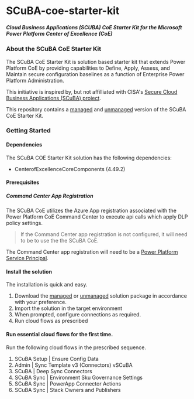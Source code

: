 # SCuBA-coe-starter-kit
##### Cloud Business Applications (SCUBA) CoE Starter Kit for the Microsoft Power Platform Center of Excellence (CoE)

### About the SCuBA CoE Starter Kit

The SCuBA CoE Starter Kit is solution based starter kit that extends Power Platform CoE by providing capabilities to Define, Apply, Assess, and Maintain secure configuration baselines as a function of Enterprise Power Platform Administration.


This initiative is inspired by, but not affilliated with CISA's [Secure Cloud Business Applications (SCuBA) project](https://www.cisa.gov/resources-tools/services/secure-cloud-business-applications-scuba-project).

This repository contains a [managed](https://github.com/Open-Strata-Commons/SCuBA-coe-starter-kit/raw/refs/heads/main/PowerPlatformSCuBACOE/PowerPlatformSCuBACOE.Solution_managed.zip) and [unmanaged](https://github.com/Open-Strata-Commons/SCuBA-coe-starter-kit/raw/refs/heads/main/PowerPlatformSCuBACOE/PowerPlatformSCuBACOE.Solution.zip) version of the SCuBA CoE Starter Kit.

### Getting Started
#### Dependencies
The SCuBA COE Starter Kit solution has the following dependencies:
- CenterofExcellenceCoreComponents (4.49.2)

#### Prerequisites

##### Command Center App Registration
The SCuBA CoE utilizes the Azure App registration associated with the Power Platform CoE Command Center to execute api calls which apply DLP policy settings.

> If the Command Center app registration is not configured, it will need to be to use the the SCuBA CoE.

The Command Center app registration will need to be a [Power Platform Service Principal](https://learn.microsoft.com/en-us/power-platform/admin/powershell-create-service-principal).

#### Install the solution
The installation is quick and easy.
1. Download the [managed](https://github.com/Open-Strata-Commons/SCuBA-coe-starter-kit/raw/refs/heads/main/PowerPlatformSCuBACOE/PowerPlatformSCuBACOE.Solution_managed.zip) or [unmanaged](https://github.com/Open-Strata-Commons/SCuBA-coe-starter-kit/raw/refs/heads/main/PowerPlatformSCuBACOE/PowerPlatformSCuBACOE.Solution.zip) solution package in accordance with your preference.
2. Import the solution in the target environment
3. When prompted, configure connections as required.
4. Run cloud flows as prescribed

#### Run essential cloud flows for the first time.
Run the following cloud flows in the prescribed sequence.
1. SCuBA Setup | Ensure Config Data
2. Admin | Sync Template v3 (Connectors) vSCuBA
3. SCuBA | Deep Sync Connectors
4. SCuBA Sync | Environment Sku Governance Settings
5. SCuBA Sync | PowerApp Connector Actions
6. SCuBA Sync | Stack Owners and Publishers






